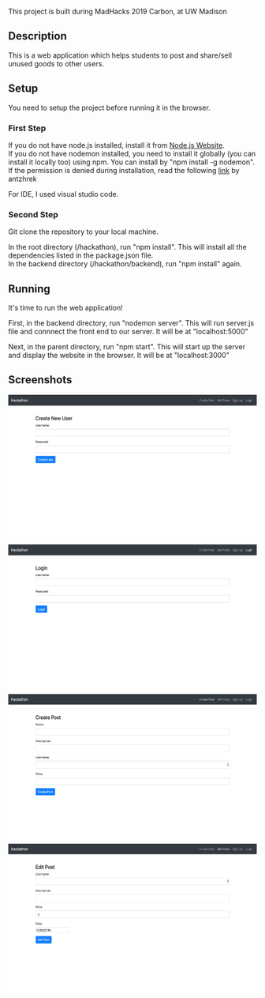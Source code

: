 This project is built during MadHacks 2019 Carbon, at UW Madison

## Description
This is a web application which helps students to post and share/sell unused goods to other users.

## Setup
You need to setup the project before running it in the browser.

### First Step
If you do not have node.js installed, install it from [Node.js Website](https://nodejs.org/en/).<br>
If you do not have nodemon installed, you need to install it globally (you can install it locally too) using npm. You can install by "npm install -g nodemon". If the permission is denied during installation, read the following [link](https://stackoverflow.com/questions/47252451/permission-denied-when-installing-npm-modules-in-osx) by antzhrek

For IDE, I used visual studio code.

### Second Step
Git clone the repository to your local machine.

In the root directory (/hackathon), run "npm install". This will install all the dependencies listed in the package.json file.<br>
In the backend directory (/hackathon/backend), run "npm install" again. 

## Running
It's time to run the web application!

First, in the backend directory, run "nodemon server". This will run server.js file and connnect the front end to our server. It will be at "localhost:5000"

Next, in the parent directory, run "npm start". This will start up the server and display the website in the browser. It will be at "localhost:3000"

## Screenshots
<img src="https://github.com/Zerro97/hackathon/blob/master/screenshots/image1.png" alt="Start Screen" height="300px" width="550px"/>
<img src="https://github.com/Zerro97/hackathon/blob/master/screenshots/image2.png" alt="Start Screen" height="300px" width="550px"/>
<img src="https://github.com/Zerro97/hackathon/blob/master/screenshots/image3.png" alt="Start Screen" height="300px" width="550px"/>
<img src="https://github.com/Zerro97/hackathon/blob/master/screenshots/image4.png" alt="Start Screen" height="300px" width="550px"/>